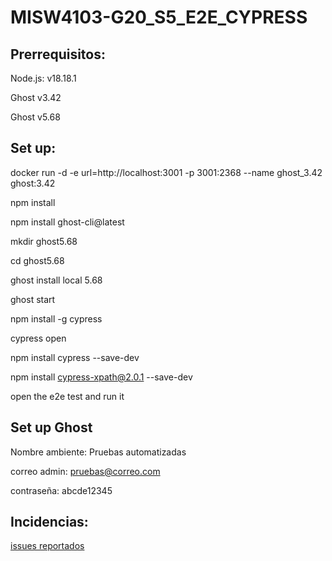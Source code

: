 # MISW4103-G20_S5_E2E_CYPRESS
## Prerrequisitos:

Node.js: v18.18.1
  
Ghost v3.42
  
Ghost v5.68

## Set up:

docker run -d -e url=http://localhost:3001 -p 3001:2368 --name ghost_3.42 ghost:3.42

npm install

npm install ghost-cli@latest

mkdir ghost5.68

cd ghost5.68

ghost install local 5.68

ghost start

npm install -g cypress

cypress open

npm install cypress --save-dev

npm install cypress-xpath@2.0.1 --save-dev

open the e2e test and run it

## Set up Ghost

Nombre ambiente: Pruebas automatizadas

correo admin: pruebas@correo.com

contraseña: abcde12345

## Incidencias:

[issues reportados](https://github.com/DavidCdajud/MISW4103-G20_S5_E2E/issues)

